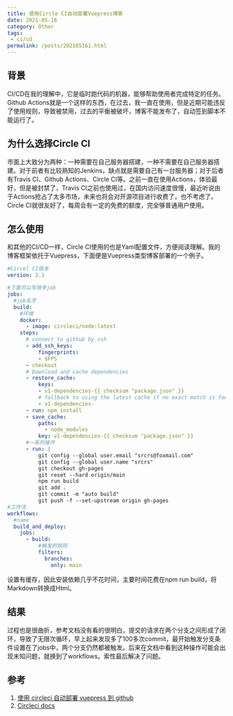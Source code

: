 ```yaml
---
title: 使用Circle CI自动部署Vuepress博客
date: 2021-05-16
category: Other
tags:
 - ci/cd
permalink: /posts/202105161.html
---
```


## 背景

CI/CD在我的理解中，它是临时跑代码的机器，能够帮助使用者完成特定的任务。Github Actions就是一个这样的东西，在过去，我一直在使用，但是近期可能违反了使用规则，导致被禁用，过去的平衡被破坏，博客不能发布了，自动签到脚本不能运行了。

## 为什么选择Circle CI

市面上大致分为两种：一种需要在自己服务器搭建，一种不需要在自己服务器搭建。对于前者有比较熟知的Jenkins，缺点就是需要自己有一台服务器；对于后者有Travis CI、Github Actions、Circle CI等。之前一直在使用Actions，体验最好，但是被封禁了，Travis CI之前也使用过，在国内访问速度很慢，最近听说由于Actions抢占了太多市场，未来也将会对开源项目进行收费了，也不考虑了。Circle CI就很友好了，每周会有一定的免费的额度，完全够普通用户使用。


## 怎么使用

和其他的CI/CD一样，Circle CI使用的也是Yaml配置文件，方便阅读理解。我的博客框架依托于Vuepress，下面便是Vuepress类型博客部署的一个例子。

```yaml
#Circel CI版本
version: 2.1

#下面可以写很多job
jobs:
  #job名字
  build:
    #环境
    docker:
      - image: circleci/node:latest
    steps:
      # connect to github by ssh
      - add_ssh_keys:
          fingerprints:
          - $FPS
      - checkout
      # Download and cache dependencies
      - restore_cache:
          keys:
          - v1-dependencies-{{ checksum "package.json" }}
          # fallback to using the latest cache if no exact match is found
          - v1-dependencies-
      - run: npm install
      - save_cache:
          paths:
            - node_modules
          key: v1-dependencies-{{ checksum "package.json" }}
      #一系列操作
      - run: |
          git config --global user.email "srcrs@foxmail.com"
          git config --global user.name "srcrs"
          git checkout gh-pages
          git reset --hard origin/main
          npm run build
          git add .
          git commit -m "auto build"
          git push -f --set-upstream origin gh-pages
#工作流
workflows:
  #name
  build_and_deploy:
    jobs:
      - build:
          #触发的规则
          filters:
            branches:
              only: main
```

设置有缓存，因此安装依赖几乎不花时间，主要时间花费在npm run build，将Markdown转换成Html。

## 结果

过程也是很曲折，参考文档没有看的很明白，提交的请求在两个分支之间形成了闭环，导致了无限次循环，早上起来发现多了100多次commit，最开始触发分支条件设置在了jobs中，两个分支仍然都被触发。后来在文档中看到这种操作可能会出现未知问题，就换到了workflows。索性最后解决了问题。

## 参考

1. [使用 circleci 自动部署 vuepress 到 github](https://www.shuzhiduo.com/A/GBJrP6G3d0/)
2. [Circleci docs](https://circleci.com/docs/)
